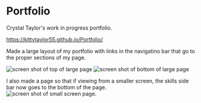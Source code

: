 # Portfolio
Crystal Taylor's work in progress portfolio.

https://kittytaylor55.github.io/Portfolio/

Made a large layout of my portfolio with links in the navigatino bar that go to the proper sections of my page.

<img src="https://kittytaylor55.github.io/Portfolio/assets/images/lscreentop.png" alt="screen shot of top of large page"/>
<img src="https://kittytaylor55.github.io/Portfolio/assets/images/lscreenbottom.png" alt="screen shot of bottom of large page"/>

I also made a page so that if viewing from a smaller screen, the skills side bar now goes to the bottom of the page.
<img src="https://kittytaylor55.github.io/Portfolio/assets/images/smallscreen.png" alt="screen shot of small screen page"/>.
